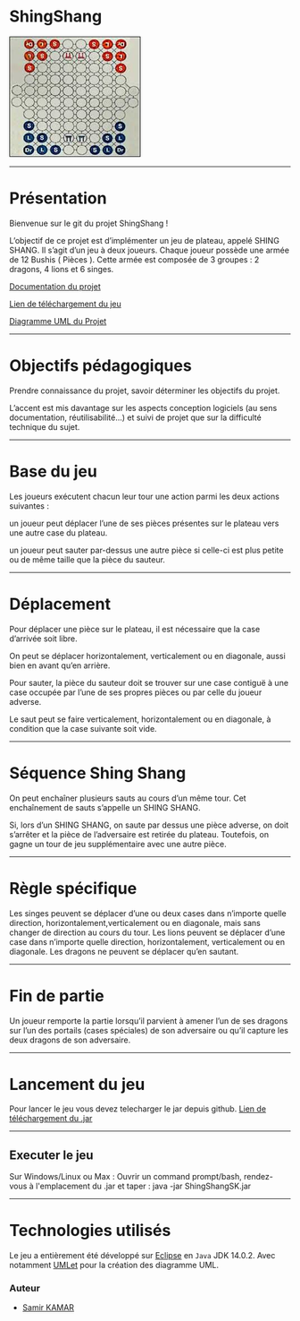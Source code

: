 
# ShingShang
![](https://github.com/k-samir/ShingShang/blob/main/image/board.png?raw=true)

----------------
# Présentation
Bienvenue sur le git du projet ShingShang !

L’objectif de ce projet est d’implémenter un jeu de plateau, appelé SHING SHANG.
Il s’agit d’un jeu à deux joueurs. 
Chaque joueur possède une armée de 12 Bushis ( Pièces ). Cette armée est composée de 3 groupes : 2 dragons, 4 lions et 6 singes. 

[Documentation du projet](https://docs.google.com/document/d/1ZtqhFwuuNymzyjvvDptcIIbRV_NNXb4CPYg6uDdT0ng/edit#)

[Lien de téléchargement du jeu](https://github.com/k-samir/ShingShang/blob/main/jar/ShingShang_SK.jar?raw=true)

[Diagramme UML du Projet](https://github.com/k-samir/ShingShang/blob/main/src/UML3.jpg)

----------------
# Objectifs pédagogiques

Prendre connaissance du projet, savoir déterminer les objectifs du projet. 

L’accent est mis davantage sur les aspects conception logiciels (au sens documentation, réutilisabilité...) et suivi de projet que sur la difficulté technique du sujet.

----------------
# Base du jeu

Les joueurs exécutent chacun leur tour une action parmi les deux actions suivantes :

un joueur peut déplacer l’une de ses pièces présentes sur le plateau vers une autre case du plateau.

un joueur peut sauter par-dessus une autre pièce si celle-ci est plus petite ou de même taille que la pièce du sauteur.

----------------

# Déplacement

Pour déplacer une pièce sur le plateau, il est nécessaire que la case d’arrivée soit libre. 

On peut se déplacer horizontalement, verticalement ou en diagonale, aussi bien en avant qu’en arrière. 

Pour sauter, la pièce du sauteur doit se trouver sur une case contiguë à une case occupée par l’une de ses propres pièces ou par celle du joueur adverse. 

Le saut peut se faire verticalement, horizontalement ou en diagonale, à condition que la case suivante soit vide. 

----------------

# Séquence Shing Shang

On peut enchaîner plusieurs sauts au cours d’un même tour. Cet enchaînement de sauts s’appelle un SHING SHANG.

Si, lors d’un SHING SHANG, on saute par dessus une pièce adverse, on doit s’arrêter et la pièce de l’adversaire est retirée du plateau. Toutefois, on gagne un tour de jeu supplémentaire avec une autre pièce.

----------------


# Règle spécifique

Les singes peuvent se déplacer d’une ou deux cases dans n’importe quelle direction, horizontalement,verticalement ou en diagonale, mais sans changer de direction au cours du tour.
Les lions peuvent se déplacer d’une case dans n’importe quelle direction, horizontalement, verticalement ou en diagonale.
Les dragons ne peuvent se déplacer qu’en sautant.

----------------

# Fin de partie

Un joueur remporte la partie lorsqu’il parvient à amener l’un de ses dragons sur l’un des portails (cases spéciales) de son adversaire ou qu’il capture les deux dragons de son adversaire.

----------------

# Lancement du jeu

Pour lancer le jeu vous devez telecharger le jar depuis github.
[Lien de téléchargement du .jar](https://github.com/k-samir/ShingShang/blob/main/jar/ShingShang_SK.jar?raw=true)

----------------

## Executer le jeu

Sur Windows/Linux ou Max : Ouvrir un command prompt/bash, rendez-vous à l'emplacement du .jar et taper : java -jar ShingShangSK.jar 

----------------

# Technologies utilisés

Le jeu a entièrement été développé sur [Eclipse](https://www.eclipse.org/) en `Java` JDK 14.0.2.
Avec notamment [UMLet](https://www.umlet.com/) pour la création des diagramme UML.


### Auteur 
* [Samir KAMAR](https://github.com/k-samir)

